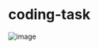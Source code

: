 # coding-task

![image](https://user-images.githubusercontent.com/66543604/208844873-0891461a-1d07-495e-8989-8b2ccb565d5c.png)

